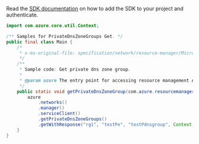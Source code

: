Read the [SDK documentation](https://github.com/Azure/azure-sdk-for-java/blob/azure-resourcemanager_2.11.0/sdk/resourcemanager/azure-resourcemanager/README.md) on how to add the SDK to your project and authenticate.

```java
import com.azure.core.util.Context;

/** Samples for PrivateDnsZoneGroups Get. */
public final class Main {
    /*
     * x-ms-original-file: specification/network/resource-manager/Microsoft.Network/stable/2021-05-01/examples/PrivateEndpointDnsZoneGroupGet.json
     */
    /**
     * Sample code: Get private dns zone group.
     *
     * @param azure The entry point for accessing resource management APIs in Azure.
     */
    public static void getPrivateDnsZoneGroup(com.azure.resourcemanager.AzureResourceManager azure) {
        azure
            .networks()
            .manager()
            .serviceClient()
            .getPrivateDnsZoneGroups()
            .getWithResponse("rg1", "testPe", "testPdnsgroup", Context.NONE);
    }
}
```
